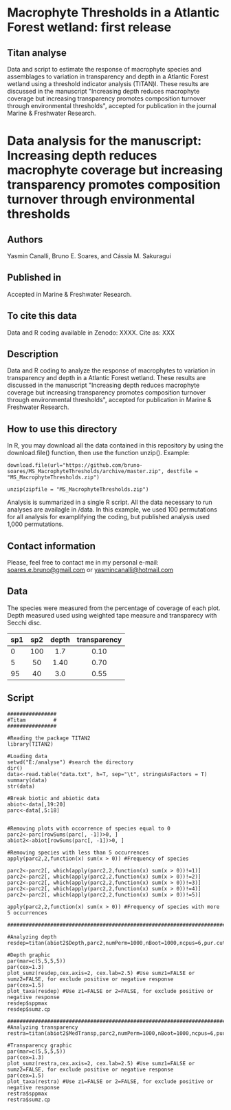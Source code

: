 # Macrophyte Thresholds in a Atlantic Forest wetland: first release

## Titan analyse

Data and script to estimate the response of macrophyte species and assemblages to variation in transparency and depth in a Atlantic Forest wetland using a threshold indicator analysis (TITAN)l. These results are discussed in the manuscript "Increasing depth reduces macrophyte coverage but increasing transparency promotes composition turnover through environmental thresholds", accepted for publication in the journal Marine & Freshwater Research.

# Data analysis for the manuscript: Increasing depth reduces macrophyte coverage but increasing transparency promotes composition turnover through environmental thresholds
 
## Authors
Yasmin Canalli, Bruno E. Soares, and Cássia M. Sakuragui

## Published in
Accepted in Marine & Freshwater Research.

## To cite this data
Data and R coding available in Zenodo: XXXX.
Cite as: XXX

## Description
Data and R coding to analyze the response of macrophytes to variation in transparency and depth in a Atlantic Forest wetland. These results are discussed in the manuscript  "Increasing depth reduces macrophyte coverage but increasing transparency promotes composition turnover through environmental thresholds", accepted for publication in Marine & Freshwater Research.

## How to use this directory
In R, you may download all the data contained in this repository by using the download.file() function, then use the function unzip(). Example:

`
download.file(url="https://github.com/bruno-soares/MS_MacrophyteThresholds/archive/master.zip", destfile = "MS_MacrophyteThresholds.zip")
`

`
unzip(zipfile = "MS_MacrophyteThresholds.zip")
`

Analysis is summarized in a single R script. All the data necessary to run analyses are availagle in /data. In this example, we used 100 permutations for all analysis for examplifying the coding, but published analysis used 1,000 permutations.

## Contact information
Please, feel free to contact me in my personal e-mail: soares.e.bruno@gmail.com or yasmincanalli@hotmail.com

## Data

The species were measured from the percentage of coverage of each plot. Depth measured used using weighted tape measure and transparecy with Secchi disc.

**sp1** | **sp2** | **depth** | **transparency**
:--- | :---: | :---: | :---:
0 | 100 | 1.7 | 0.10 |
5 | 50 | 1.40 | 0.70 |
95 | 40 | 3.0 | 0.55 |

## Script
```{r}
################
#Titam         #
################

#Reading the package TITAN2
library(TITAN2)

#Loading data
setwd("E:/analyse") #search the directory
dir()
data<-read.table("data.txt", h=T, sep="\t", stringsAsFactors = T)
summary(data)
str(data)

#Break biotic and abiotic data
abiot<-data[,19:20]
parc<-data[,5:18]


#Removing plots with occorrence of species equal to 0
parc2<-parc[rowSums(parc[, -1])>0, ]
abiot2<-abiot[rowSums(parc[, -1])>0, ]

#Removing species with less than 5 occurrences
apply(parc2,2,function(x) sum(x > 0)) #Frequency of species

parc2<-parc2[, which(apply(parc2,2,function(x) sum(x > 0))!=1)]
parc2<-parc2[, which(apply(parc2,2,function(x) sum(x > 0))!=2)]
parc2<-parc2[, which(apply(parc2,2,function(x) sum(x > 0))!=3)]
parc2<-parc2[, which(apply(parc2,2,function(x) sum(x > 0))!=4)]
parc2<-parc2[, which(apply(parc2,2,function(x) sum(x > 0))!=5)]

apply(parc2,2,function(x) sum(x > 0)) #Frequency of species with more 5 occurrences

###########################################################################################

#Analyzing depth
resdep=titan(abiot2$Depth,parc2,numPerm=1000,nBoot=1000,ncpus=6,pur.cut=0.95,rel.cut=0.95)

#Depth graphic
par(mar=c(5,5,5,5))
par(cex=1.3)
plot_sumz(resdep,cex.axis=2, cex.lab=2.5) #Use sumz1=FALSE or sumz2=FALSE, for exclude positive or negative response
par(cex=1.5)
plot_taxa(resdep) #Use z1=FALSE or 2=FALSE, for exclude positive or negative response
resdep$sppmax
resdep$sumz.cp

###########################################################################################
#Analyzing transparency
restra=titan(abiot2$MedTransp,parc2,numPerm=1000,nBoot=1000,ncpus=6,pur.cut=0.95,rel.cut=0.95)

#Transparency graphic
par(mar=c(5,5,5,5))
par(cex=1.3)
plot_sumz(restra,cex.axis=2, cex.lab=2.5) #Use sumz1=FALSE or sumz2=FALSE, for exclude positive or negative response
par(cex=1.5)
plot_taxa(restra) #Use z1=FALSE or 2=FALSE, for exclude positive or negative response
restra$sppmax
restra$sumz.cp
```

